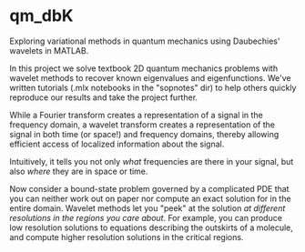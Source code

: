 # qm_dbK
Exploring variational methods in quantum mechanics using Daubechies' wavelets in MATLAB. 


In this project we solve textbook 2D quantum mechanics problems with wavelet methods to recover known eigenvalues and eigenfunctions. We've written tutorials (.mlx notebooks in the "sopnotes" dir) to help others quickly reproduce our results and take the project further.

While a Fourier transform creates a representation of a signal in the frequency domain, a wavelet transform creates a representation of the signal in both time (or space!) and frequency domains, thereby allowing efficient access of localized information about the signal.

Intuitively, it tells you not only *what* frequencies are there in your signal, but also *where* they are in space or time.

Now consider a bound-state problem governed by a complicated PDE that you can neither work out on paper nor compute an exact solution for in the entire domain. 
Wavelet methods let you "peek" at the solution *at different resolutions in the regions you care about*. For example, you can produce low resolution solutions to equations describing the outskirts of a molecule, and compute higher resolution solutions in the critical regions.  



